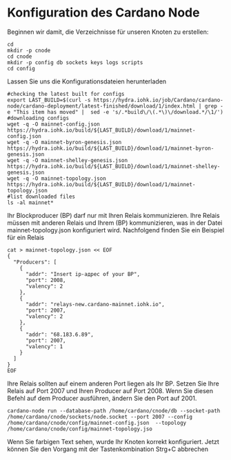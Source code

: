 # Konfiguration des Cardano Node

Beginnen wir damit, die Verzeichnisse für unseren Knoten zu erstellen:

```text
cd 
mkdir -p cnode
cd cnode
mkdir -p config db sockets keys logs scripts  
cd config
```

Lassen Sie uns die Konfigurationsdateien herunterladen

```text
#checking the latest built for configs
export LAST_BUILD=$(curl -s https://hydra.iohk.io/job/Cardano/cardano-node/cardano-deployment/latest-finished/download/1/index.html | grep -e "This item has moved" |  sed -e 's/.*build\/\(.*\)\/download.*/\1/')
#downloading configs
wget -q -O mainnet-config.json https://hydra.iohk.io/build/${LAST_BUILD}/download/1/mainnet-config.json
wget -q -O mainnet-byron-genesis.json https://hydra.iohk.io/build/${LAST_BUILD}/download/1/mainnet-byron-genesis.json
wget -q -O mainnet-shelley-genesis.json https://hydra.iohk.io/build/${LAST_BUILD}/download/1/mainnet-shelley-genesis.json
wget -q -O mainnet-topology.json https://hydra.iohk.io/build/${LAST_BUILD}/download/1/mainnet-topology.json
#list downloaded files
ls -al mainnet*
```

Ihr Blockproducer \(BP\) darf nur mit Ihren Relais kommunizieren. Ihre Relais müssen mit anderen Relais und Ihrem \(BP\) kommunizieren, was in der Datei mainnet-topology.json konfiguriert wird. Nachfolgend finden Sie ein Beispiel für ein Relais

```text
cat > mainnet-topology.json << EOF
{
  "Producers": [
    {
      "addr": "Insert ip-адрес of your BP",
      "port": 2008,
      "valency": 2
    },
    {
      "addr": "relays-new.cardano-mainnet.iohk.io",
      "port": 2007,
      "valency": 2
    },
    {
      "addr": "68.183.6.89",
      "port": 2007,
      "valency": 1
    }
  ]
}
EOF
```

Ihre Relais sollten auf einem anderen Port liegen als Ihr BP. Setzen Sie Ihre Relais auf Port 2007 und Ihren Producer auf Port 2008. Wenn Sie diesen Befehl auf dem Producer ausführen, ändern Sie den Port auf 2001.

```text
cardano-node run --database-path /home/cardano/cnode/db --socket-path /home/cardano/cnode/sockets/node.socket --port 2007 --config /home/cardano/cnode/config/mainnet-config.json  --topology /home/cardano/cnode/config/mainnet-topology.jso
```

Wenn Sie farbigen Text sehen, wurde Ihr Knoten korrekt konfiguriert. Jetzt können Sie den Vorgang mit der Tastenkombination Strg+C abbrechen

